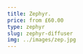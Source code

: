 ```yaml
---
title: Zephyr.
price: from £60.00
type: zephyr
slug: zephyr-diffuser
img: ../images/zep.jpg
---
```

